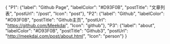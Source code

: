 {
    "P1": {"label": "Github Page", "labelColor": "#D93F0B", "postTitle": "文章列表", "postUrl": "/post", "Icon": "post"},
    "P2": {"label": "Github", "labelColor": "#D93F0B", "postTitle": "Github主页", "postUrl": "https://github.com/Meekdai", "Icon": "github"},
    "P3": {"label": "about", "labelColor": "#D93F0B", "postTitle": "Github3", "postUrl": "http://meekdai.com/post/about.html", "Icon": "person"}
}